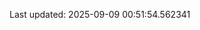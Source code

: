 <!-- lastfm -->
<p align="center"></p>

<!--START_SECTION:last-updated-->
Last updated: 2025-09-09 00:51:54.562341
<!--END_SECTION:last-updated-->